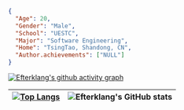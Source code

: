 ```json
{
  "Age": 20,
  "Gender": "Male",
  "School": "UESTC",
  "Major": "Software Engineering",
  "Home": "TsingTao, Shandong, CN",
  "Author.achievements": ["NULL"]
}
```


[![Efterklang's github activity graph](https://github-readme-activity-graph.vercel.app/graph?username=Efterklang&theme=tokyo-night)](https://github.com/ashutosh00710/github-readme-activity-graph)


| [![Top Langs](https://github-readme-stats.vercel.app/api/top-langs/?username=Efterklang&layout=donut&theme=tokyonight)](https://github.com/anuraghazra/github-readme-stats) | ![Efterklang's GitHub stats](https://github-readme-stats.vercel.app/api?username=Efterklang&show_icons=true&theme=tokyonight) |
| --- | --- |

